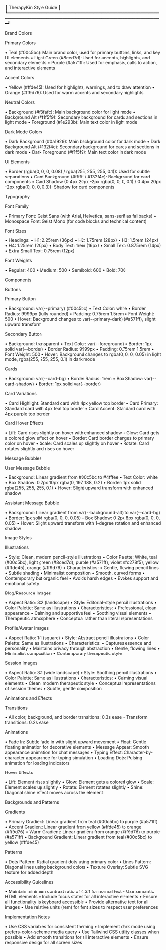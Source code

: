 ┃ TherapyKin Style Guide                                                                                               ┃
┗━━━━━━━━━━━━━━━━━━━━━━━━━━━━━━━━━━━━━━━━━━━━━━━━━━━━━━━━━━━━━━━━━━━━━━━━━━━━━━━━━━━━━━━━━━━━━━━━━━━━━━━━━━━━━━━━━━━━━━┛


Brand Colors

Primary Colors

 • Teal (#00c5bc): Main brand color, used for primary buttons, links, and key UI elements
 • Light Green (#8ced7d): Used for accents, highlights, and secondary elements
 • Purple (#a571ff): Used for emphasis, calls to action, and interactive elements

Accent Colors

 • Yellow (#ffde45): Used for highlights, warnings, and to draw attention
 • Orange (#ff9d76): Used for warm accents and secondary highlights

Neutral Colors

 • Background (#f8fafc): Main background color for light mode
 • Background Alt (#f1f5f9): Secondary background for cards and sections in light mode
 • Foreground (#1e293b): Main text color in light mode

Dark Mode Colors

 • Dark Background (#0a1929): Main background color for dark mode
 • Dark Background Alt (#132f4c): Secondary background for cards and sections in dark mode
 • Dark Foreground (#f1f5f9): Main text color in dark mode

UI Elements

 • Border (rgba(0, 0, 0, 0.08) / rgba(255, 255, 255, 0.1)): Used for subtle separations
 • Card Background (#ffffff / #132f4c): Background for card components
 • Card Shadow (0 4px 20px -2px rgba(0, 0, 0, 0.1) / 0 4px 20px -2px rgba(0, 0, 0, 0.3)): Shadow for card components


Typography

Font Family

 • Primary Font: Geist Sans (with Arial, Helvetica, sans-serif as fallbacks)
 • Monospace Font: Geist Mono (for code blocks and technical content)

Font Sizes

 • Headings:
    • H1: 2.25rem (36px)
    • H2: 1.75rem (28px)
    • H3: 1.5rem (24px)
    • H4: 1.25rem (20px)
 • Body Text: 1rem (16px)
 • Small Text: 0.875rem (14px)
 • Extra Small Text: 0.75rem (12px)

Font Weights

 • Regular: 400
 • Medium: 500
 • Semibold: 600
 • Bold: 700


Components

Buttons

Primary Button

 • Background: var(--primary) (#00c5bc)
 • Text Color: white
 • Border Radius: 9999px (fully rounded)
 • Padding: 0.75rem 1.5rem
 • Font Weight: 500
 • Hover: Background changes to var(--primary-dark) (#a571ff), slight upward transform

Secondary Button

 • Background: transparent
 • Text Color: var(--foreground)
 • Border: 1px solid var(--border)
 • Border Radius: 9999px
 • Padding: 0.75rem 1.5rem
 • Font Weight: 500
 • Hover: Background changes to rgba(0, 0, 0, 0.05) in light mode, rgba(255, 255, 255, 0.1) in dark mode

Cards

 • Background: var(--card-bg)
 • Border Radius: 1rem
 • Box Shadow: var(--card-shadow)
 • Border: 1px solid var(--border)

Card Variations

 • Card Highlight: Standard card with 4px yellow top border
 • Card Primary: Standard card with 4px teal top border
 • Card Accent: Standard card with 4px purple top border

Card Hover Effects

 • Lift: Card rises slightly on hover with enhanced shadow
 • Glow: Card gets a colored glow effect on hover
 • Border: Card border changes to primary color on hover
 • Scale: Card scales up slightly on hover
 • Rotate: Card rotates slightly and rises on hover

Message Bubbles

User Message Bubble

 • Background: Linear gradient from #00c5bc to #4fffee
 • Text Color: white
 • Box Shadow: 0 2px 10px rgba(0, 197, 188, 0.2)
 • Border: 1px solid rgba(255, 255, 255, 0.1)
 • Hover: Slight upward transform with enhanced shadow

Assistant Message Bubble

 • Background: Linear gradient from var(--background-alt) to var(--card-bg)
 • Border: 1px solid rgba(0, 0, 0, 0.05)
 • Box Shadow: 0 2px 8px rgba(0, 0, 0, 0.05)
 • Hover: Slight upward transform with 1-degree rotation and enhanced shadow


Image Styles

Illustrations

 • Style: Clean, modern pencil-style illustrations
 • Color Palette: White, teal (#00c5bc), light green (#8ced7d), purple (#a571ff), violet (#c278f5), yellow (#ffde45),
   orange (#ff9d76)
 • Characteristics:
    • Gentle, flowing pencil lines
    • Subtle shading
    • Minimalist composition
    • Smooth, curved forms
    • Contemporary but organic feel
    • Avoids harsh edges
    • Evokes support and emotional safety

Blog/Resource Images

 • Aspect Ratio: 3:2 (landscape)
 • Style: Editorial-style pencil illustrations
 • Color Palette: Same as illustrations
 • Characteristics:
    • Professional, clean appearance
    • Calming and supportive feel
    • Soothing visual elements
    • Therapeutic atmosphere
    • Conceptual rather than literal representations

Profile/Avatar Images

 • Aspect Ratio: 1:1 (square)
 • Style: Abstract pencil illustrations
 • Color Palette: Same as illustrations
 • Characteristics:
    • Captures essence and personality
    • Maintains privacy through abstraction
    • Gentle, flowing lines
    • Minimalist composition
    • Contemporary therapeutic style

Session Images

 • Aspect Ratio: 3:1 (wide landscape)
 • Style: Soothing pencil illustrations
 • Color Palette: Same as illustrations
 • Characteristics:
    • Calming visual elements
    • Clean, modern therapeutic style
    • Conceptual representations of session themes
    • Subtle, gentle composition


Animations and Effects

Transitions

 • All color, background, and border transitions: 0.3s ease
 • Transform transitions: 0.2s ease

Animations

 • Fade In: Subtle fade in with slight upward movement
 • Float: Gentle floating animation for decorative elements
 • Message Appear: Smooth appearance animation for chat messages
 • Typing Effect: Character-by-character appearance for typing simulation
 • Loading Dots: Pulsing animation for loading indicators

Hover Effects

 • Lift: Element rises slightly
 • Glow: Element gets a colored glow
 • Scale: Element scales up slightly
 • Rotate: Element rotates slightly
 • Shine: Diagonal shine effect moves across the element


Backgrounds and Patterns

Gradients

 • Primary Gradient: Linear gradient from teal (#00c5bc) to purple (#a571ff)
 • Accent Gradient: Linear gradient from yellow (#ffde45) to orange (#ff9d76)
 • Warm Gradient: Linear gradient from orange (#ff9d76) to purple (#a571ff)
 • Background Gradient: Linear gradient from teal (#00c5bc) to yellow (#ffde45)

Patterns

 • Dots Pattern: Radial gradient dots using primary color
 • Lines Pattern: Diagonal lines using background colors
 • Texture Overlay: Subtle SVG texture for added depth


Accessibility Guidelines

 • Maintain minimum contrast ratio of 4.5:1 for normal text
 • Use semantic HTML elements
 • Include focus states for all interactive elements
 • Ensure all functionality is keyboard accessible
 • Provide alternative text for all images
 • Use relative units (rem) for font sizes to respect user preferences


Implementation Notes

 • Use CSS variables for consistent theming
 • Implement dark mode using prefers-color-scheme media query
 • Use Tailwind CSS utility classes when possible
 • Add smooth transitions for all interactive elements
 • Ensure responsive design for all screen sizes